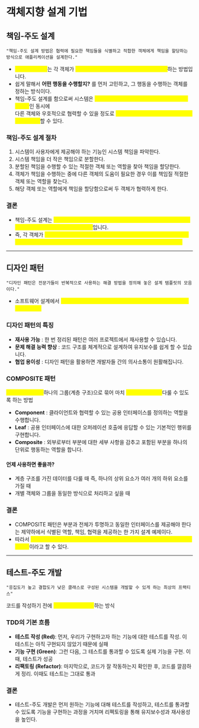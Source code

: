 # 객체지향 설계 기법

## 책임-주도 설계
```
"책임-주도 설계 방법은 협력에 필요한 책임들을 식별하고 적합한 객체에게 책임을 할당하는 방식으로 애플리케이션을 설계한다."
```
  - <mark style="color:yellow;">**책임-주도 설계**</mark>는 각 객체가 <mark style="color:yellow;">**자신의 역할과 책임을 명확하게 갖도록 설계**</mark>하는 방법입니다.
  - 쉽게 말해서 **어떤 행동을 수행할지?** 를 먼저 고민하고, 그 행동을 수행하는 객체를 정하는 방식이다.
  - 책임-주도 설계를 함으로써 시스템은 <mark style="color:yellow;">**스스로 자신을 책임질 수 있을 정도로 충분히 자율적**</mark>인 동시에 </br> 다른 객체와 우호적으로 협력할 수 있을 정도로 <mark style="color:yellow;">**충분히 협조적인 객체들로 이뤄진 생태계를 구성**</mark>할 수 있다.

### 책임-주도 설계 절차
1. 시스템이 사용자에게 제공해야 하는 기능인 시스템 책임을 파악한다.
2. 시스템 책임을 더 작은 책임으로 분할한다.
3. 분할된 책임을 수행할 수 있는 적절한 객체 또는 역할을 찾아 책임을 할당한다.
4. 객체가 책임을 수행하는 중에 다른 객체의 도움이 필요한 경우 이를 책임질 적절한 객체 또는 역할을 찾는다.
5. 해당 객체 또는 역할에게 책임을 할당함으로써 두 객체가 협력하게 한다.

### 결론
- 책임-주도 설계는 <mark style="color:yellow;">**객체가 수행해야 할 책임을 먼저 결정한 후, 해당 책임을 수행하는 데 필요한 협력 관계를 설계하는 방식**</mark>입니다.
- 즉, 각 객체가 <mark style="color:yellow;">**"무엇을 해야 하는가?"를 중심으로 역할을 정하고, 필요한 정보를 제공해줄 다른 객체(협력자)에게 적절히 책임을 위임하는 구조를 만드는 것이 핵심**</mark>

--- 

## 디자인 패턴
```
"디자인 패턴은 전문가들이 반복적으로 사용하는 해결 방법을 정의해 놓은 설계 템플릿의 모음이다."
```
- 소프트웨어 설계에서 <mark style="color:yellow;">**자주 발생하는 문제들을 해결하기 위해 정형화된 재사용 가능한 설계 방법**</mark>

### 디자인 패턴의 특징
- **재사용 가능** : 한 번 정리된 패턴은 여러 프로젝트에서 재사용할 수 있습니다.
- **문제 해결 능력 향상** : 코드 구조를 체계적으로 설계하여 유지보수를 쉽게 할 수 있습니다.
- **협업 용이성** : 디자인 패턴을 활용하면 개발자들 간의 의사소통이 원활해집니다.

### COMPOSITE 패턴
<mark style="color:yellow;">**여러 개의 객체를** </mark> 하나의 그룹(계층 구조)으로 묶어 마치 <mark style="color:yellow;">**하나의 객체처럼** </mark> 다룰 수 있도록 하는 방법

- **Component** : 클라이언트와 협력할 수 있는 공용 인터페이스를 정의하는 역할을 수행합니다.
- **Leaf** : 공용 인터페이스에 대한 오퍼레이션 호출에 응답할 수 있는 기본적인 행위를 구현합니다.
- **Composite** : 외부로부터 부분에 대한 세부 사항을 감추고 포함된 부분을 하나의 단위로 행동하는 역할을 합니다.

#### 언제 사용하면 좋을까?
- 계층 구조를 가진 데이터를 다룰 때 즉, 하나의 상위 요소가 여러 개의 하위 요소를 가질 때
- 개별 객체와 그룹을 동일한 방식으로 처리하고 싶을 때

### 결론
- COMPOSITE 패턴은 부분과 전체가 투명하고 동일한 인터페이스를 제공해야 한다는 제약하에서 식별된 역할, 책임, 협력을 제공하는 한 가지 설계 예제이다.
- 따라서 <mark style="color:yellow;">**디자인 패턴은 유사한 상황에서 반복적으로 적용할 수 있는 책임-주도 설계의 결과물**</mark>이라고 할 수 있다.

---

## 테스트-주도 개발
```
"응집도가 높고 결합도가 낮은 클래스로 구성된 시스템을 개발할 수 있게 하는 최상의 프랙티스"
```
코드를 작성하기 전에 <mark style="color:yellow;">**먼저 테스트를 작성**</mark>하는 방식

### TDD의 기본 흐름
- **테스트 작성 (Red)**: 먼저, 우리가 구현하고자 하는 기능에 대한 테스트를 작성. 이 테스트는 아직 구현되지 않았기 때문에 실패
- **기능 구현 (Green)**: 그런 다음, 그 테스트를 통과할 수 있도록 실제 기능을 구현. 이때, 테스트가 성공
- **리팩토링 (Refactor)**: 마지막으로, 코드가 잘 작동하는지 확인한 후, 코드를 깔끔하게 정리. 이때도 테스트는 그대로 통과

### 결론
- 테스트-주도 개발은 먼저 원하는 기능에 대해 테스트를 작성하고, 테스트를 통과할 수 있도록 기능을 구현하는 과정을 거치며 리펙토링을 통해 유지보수성과 재사용성을 높인다.


